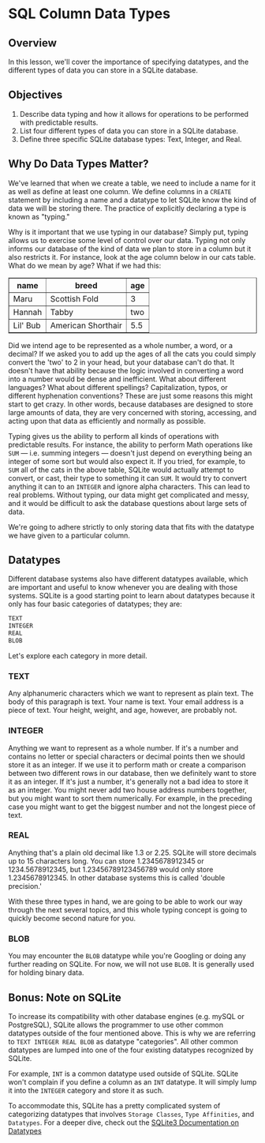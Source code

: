 # SQL Column Data Types

## Overview

In this lesson, we'll cover the importance of specifying datatypes, and the
different types of data you can store in a SQLite database.

## Objectives

1. Describe data typing and how it allows for operations to be performed with
   predictable results.
2. List four different types of data you can store in a SQLite database.
3. Define three specific SQLite database types: Text, Integer, and Real.

## Why Do Data Types Matter?

We've learned that when we create a table, we need to include a name for it as
well as define at least one column. We define columns in a `CREATE` statement by
including a name and a datatype to let SQLite know the kind of data we will be
storing there. The practice of explicitly declaring a type is known as "typing."

Why is it important that we use typing in our database? Simply put, typing
allows us to exercise some level of control over our data. Typing not only
informs our database of the kind of data we plan to store in a column but it
also restricts it. For instance, look at the age column below in our cats table.
What do we mean by age? What if we had this:

<table border="1" cellpadding="4" cellspacing="0">
  <tr>
    <th>name</th>
    <th>breed</th>
    <th>age</th>
  </tr>
  
  <tr>
    <td>Maru</td>
    <td>Scottish Fold</td>
    <td>3</td>
  </tr>
  <tr>
    <td>Hannah</td>
    <td>Tabby</td>
    <td>two</td>
  </tr>
  <tr>
    <td>Lil' Bub</td>
    <td>American Shorthair</td>
    <td>5.5</td>
  </tr>
</table>

Did we intend age to be represented as a whole number, a word, or a decimal? If
we asked you to add up the ages of all the cats you could simply convert the
'two' to 2 in your head, but your database can't do that. It doesn't have that
ability because the logic involved in converting a word into a number would be
dense and inefficient. What about different languages? What about different
spellings? Capitalization, typos, or different hyphenation conventions? These
are just some reasons this might start to get crazy. In other words, because
databases are designed to store large amounts of data, they are very concerned
with storing, accessing, and acting upon that data as efficiently and normally
as possible.

Typing gives us the ability to perform all kinds of operations with predictable
results. For instance, the ability to perform Math operations like `SUM` &mdash;
i.e. summing integers &mdash; doesn't just depend on everything being an integer
of some sort but would also expect it. If you tried, for example,  to `SUM` all
of the cats in the above table, SQLite would actually attempt to convert, or
cast, their type to something it can `SUM`. It would try to convert anything it
can to an `INTEGER` and ignore alpha characters. This can lead to real problems.
Without typing, our data might get complicated and messy, and it would be
difficult to ask the database questions about large sets of data.

We're going to adhere strictly to only storing data that fits with the datatype
we have given to a particular column.

## Datatypes

Different database systems also have different datatypes available, which are
important and useful to know whenever you are dealing with those systems. SQLite
is a good starting point to learn about datatypes because it only has four basic
categories of datatypes; they are:

```bash
TEXT
INTEGER
REAL
BLOB
```

Let's explore each category in more detail.

### TEXT

Any alphanumeric characters which we want to represent as plain text. The body
of this paragraph is text. Your name is text. Your email address is a piece of
text. Your height, weight, and age, however, are probably not.

### INTEGER

Anything we want to represent as a whole number. If it's a number and contains
no letter or special characters or decimal points then we should store it as an
integer. If we use it to perform math or create a comparison between two
different rows in our database, then we definitely want to store it as an
integer. If it's just a number, it's generally not a bad idea to store it as an
integer. You might never add two house address numbers together, but you might
want to sort them numerically. For example, in the preceding case you might want
to get the biggest number and not the longest piece of text.

### REAL

Anything that's a plain old decimal like 1.3 or 2.25. SQLite will store decimals
up to 15 characters long. You can store 1.2345678912345 or 1234.5678912345, but
1.23456789123456789 would only store 1.2345678912345. In other database systems
this is called 'double precision.'

With these three types in hand, we are going to be able to work our way through
the next several topics, and this whole typing concept is going to quickly
become second nature for you.

### BLOB

You may encounter the `BLOB` datatype while you're Googling or doing any further
reading on SQLite. For now, we will not use `BLOB`. It is generally used for
holding binary data.

## Bonus: Note on SQLite

To increase its compatibility with other database engines (e.g. mySQL or
PostgreSQL), SQLite allows the programmer to use other common datatypes outside
of the four mentioned above. This is why we are referring to `TEXT INTEGER REAL
BLOB` as datatype "categories". All other common datatypes are lumped into one
of the four existing datatypes recognized by SQLite. 

For example, `INT` is a common datatype used outside of SQLite. SQLite won't
complain if you define a column as an `INT` datatype. It will simply lump it
into the `INTEGER` category and store it as such.

To accommodate this, SQLite has a pretty complicated system of categorizing
datatypes that involves `Storage Classes`, `Type Affinities`, and `Datatypes`.
For a deeper dive, check out the [SQLite3 Documentation on Datatypes](http://www.sqlite.org/datatype3.html)
